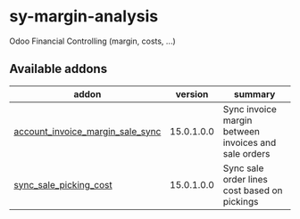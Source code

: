 # sy-margin-analysis
Odoo Financial Controlling (margin, costs, ...)

[//]: # (addons)

Available addons
----------------
addon | version | summary
--- | --- | ---
[account_invoice_margin_sale_sync](account_invoice_margin_sale_sync/) | 15.0.1.0.0 | Sync invoice margin between invoices and sale orders
[sync_sale_picking_cost](sync_sale_picking_cost/) | 15.0.1.0.0 | Sync sale order lines cost based on pickings

[//]: # (end addons)
